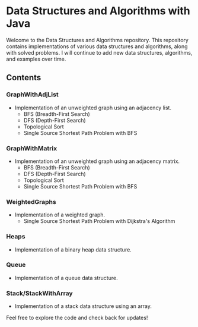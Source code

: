 # Data Structures and Algorithms with Java

Welcome to the Data Structures and Algorithms repository. This repository contains implementations of various data structures and algorithms, along with solved problems. I will continue to add new data structures, algorithms, and examples over time.

## Contents

### GraphWithAdjList

- Implementation of an unweighted graph using an adjacency list.
  - BFS (Breadth-First Search)
  - DFS (Depth-First Search)
  - Topological Sort
  - Single Source Shortest Path Problem with BFS

### GraphWithMatrix

- Implementation of an unweighted graph using an adjacency matrix.
  - BFS (Breadth-First Search)
  - DFS (Depth-First Search)
  - Topological Sort
  - Single Source Shortest Path Problem with BFS

### WeightedGraphs

- Implementation of a weighted graph.
  - Single Source Shortest Path Problem with Dijkstra's Algorithm

### Heaps

- Implementation of a binary heap data structure.

### Queue

- Implementation of a queue data structure.

### Stack/StackWithArray

- Implementation of a stack data structure using an array.

Feel free to explore the code and check back for updates!

